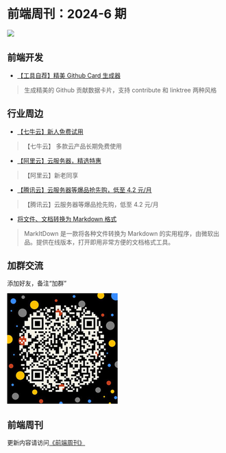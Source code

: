 # 前端周刊：2024-6 期

[![](/img/bing/20250103.jpg?imageView2/2/w/960)](https://www.bing.com/search?q=%e3%82%aa%e3%83%83%e3%82%af%e3%82%b9%e3%83%95%e3%82%a9%e3%83%bc%e3%83%89%e5%a4%a7%e5%ad%a6%e3%81%ae%e5%9b%b3%e6%9b%b8%e9%a4%a8&form=hpcapt&filters=HpDate:%2220250102_1500%22)

## 前端开发

- [【工具自荐】精美 Github Card 生成器](https://github-card.refined-x.com/)

> 生成精美的 Github 贡献数据卡片，支持 contribute 和 linktree 两种风格

## 行业周边

- [【七牛云】新人免费试用](https://s.qiniu.com/vmUnIr)

> 【七牛云】 多款云产品长期免费使用

- [【阿里云】云服务器，精选特惠](https://www.aliyun.com/daily-act/ecs/activity_selection?userCode=y31qmczl)

> 【阿里云】新老同享

- [【腾讯云】云服务器等爆品抢先购，低至 4.2 元/月](https://cloud.tencent.com/act/cps/redirect?redirect=2446&cps_key=55b0d6026f97f5980bceec15fcefa0af&from=console)

> 【腾讯云】云服务器等爆品抢先购，低至 4.2 元/月

- [将文件、文档转换为 Markdown 格式](https://markitdown.pro/)

> MarkItDown 是一款将各种文件转换为 Markdown 的实用程序，由微软出品。提供在线版本，打开即用非常方便的文档格式工具。

## 加群交流

添加好友，备注“加群”

![refned_x](/img/a/refined-x.jpg)

## 前端周刊

更新内容请访问[《前端周刊》](https://frontend-weekly.com/)
